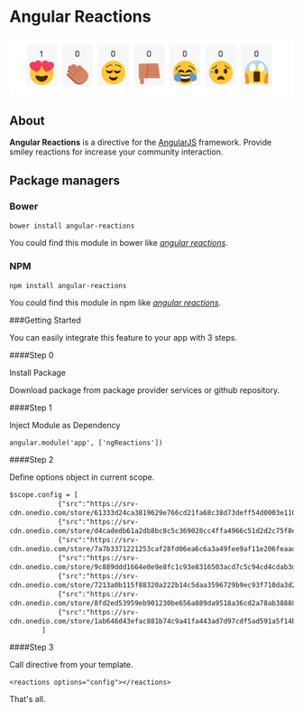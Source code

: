 # Angular Reactions

![Logo](https://github.com/frknbasaran/angular-reactions/blob/master/pic.png)

## About

**Angular Reactions** is a directive for the [AngularJS](http://angularjs.org/) framework. Provide smiley reactions for increase your community interaction.



## Package managers
### Bower
```
bower install angular-reactions
```
You could find this module in bower like [_angular reactions_](http://bower.io/search/?q=angular%20reactions).

### NPM
```
npm install angular-reactions
```
You could find this module in npm like [_angular reactions_](https://www.npmjs.com/search?q=angular%20file%20upload).


###Getting Started

You can easily integrate this feature to your app with 3 steps.

####Step 0

Install Package

Download package from package provider services or github repository.

####Step 1

Inject Module as Dependency

```
angular.module('app', ['ngReactions'])
```

####Step 2

Define options object in current scope.

```
$scope.config = [
			{"src":"https://srv-cdn.onedio.com/store/61333d24ca3819629e766cd21fa68c38d73deff54d0003e1107b46884d431b44.gif","count":0},
			{"src":"https://srv-cdn.onedio.com/store/d4cadedb61a2db8bc8c5c369028cc4ffa4966c51d2d2c75f8e6167c07e1ba3e1.gif","count":0},
			{"src":"https://srv-cdn.onedio.com/store/7a7b3371221253caf28fd06ea6c6a3a49fee9af11e206feaad66d7e9d72fd73e.gif","count":0},
			{"src":"https://srv-cdn.onedio.com/store/9c889ddd1664e0e9e8fc1c93e8316503acd7c5c94cd4cdab3d3161f4e3a227f1.gif","count":0},
			{"src":"https://srv-cdn.onedio.com/store/7213a0b115f88320a222b14c5daa3596729b9ec93f710da3d2f8b5a6004e9aba.gif","count":0},
			{"src":"https://srv-cdn.onedio.com/store/8fd2ed53959eb901230be656a889da9518a36cd2a78ab38888963c79e26415c5.gif","count":0},
			{"src":"https://srv-cdn.onedio.com/store/1ab646d43efac881b74c9a41fa443ad7d97cdf5ad591a5f14b4178702464eeaa.gif","count":0}
		]
```

####Step 3

Call directive from your template.

```
<reactions options="config"></reactions>
```

That's all.





